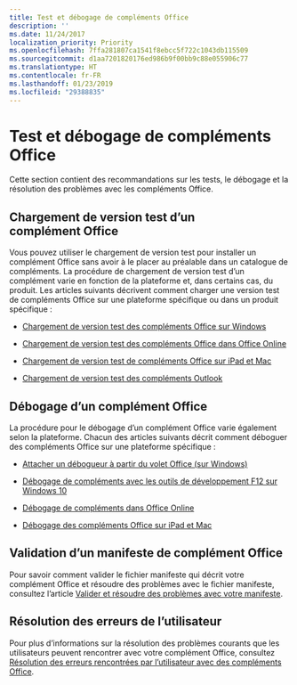 ```yaml
---
title: Test et débogage de compléments Office
description: ''
ms.date: 11/24/2017
localization_priority: Priority
ms.openlocfilehash: 7ffa281807ca1541f8ebcc5f722c1043db115509
ms.sourcegitcommit: d1aa7201820176ed986b9f00bb9c88e055906c77
ms.translationtype: HT
ms.contentlocale: fr-FR
ms.lasthandoff: 01/23/2019
ms.locfileid: "29388835"
---
```

# <a name="test-and-debug-office-add-ins"></a>Test et débogage de compléments Office

Cette section contient des recommandations sur les tests, le débogage et la résolution des problèmes avec les compléments Office.

## <a name="sideload-an-office-add-in-for-testing"></a>Chargement de version test d’un complément Office

Vous pouvez utiliser le chargement de version test pour installer un complément Office sans avoir à le placer au préalable dans un catalogue de compléments. La procédure de chargement de version test d’un complément varie en fonction de la plateforme et, dans certains cas, du produit. Les articles suivants décrivent comment charger une version test de compléments Office sur une plateforme spécifique ou dans un produit spécifique :

- [Chargement de version test des compléments Office sur Windows](create-a-network-shared-folder-catalog-for-task-pane-and-content-add-ins.md)

- [Chargement de version test des compléments Office dans Office Online](sideload-office-add-ins-for-testing.md)

- [Chargement de version test de compléments Office sur iPad et Mac](sideload-an-office-add-in-on-ipad-and-mac.md)

- [Chargement de version test des compléments Outlook](https://docs.microsoft.com/outlook/add-ins/sideload-outlook-add-ins-for-testing)

## <a name="debug-an-office-add-in"></a>Débogage d’un complément Office

La procédure pour le débogage d’un complément Office varie également selon la plateforme. Chacun des articles suivants décrit comment déboguer des compléments Office sur une plateforme spécifique :

- [Attacher un débogueur à partir du volet Office (sur Windows)](attach-debugger-from-task-pane.md)

- [Débogage de compléments avec les outils de développement F12 sur Windows 10](debug-add-ins-using-f12-developer-tools-on-windows-10.md)

- [Débogage de compléments dans Office Online](debug-add-ins-in-office-online.md)

- [Débogage des compléments Office sur iPad et Mac](debug-office-add-ins-on-ipad-and-mac.md)

## <a name="validate-an-office-add-in-manifest"></a>Validation d’un manifeste de complément Office

Pour savoir comment valider le fichier manifeste qui décrit votre complément Office et résoudre des problèmes avec le fichier manifeste, consultez l’article [Valider et résoudre des problèmes avec votre manifeste](troubleshoot-manifest.md).

## <a name="troubleshoot-user-errors"></a>Résolution des erreurs de l’utilisateur

Pour plus d’informations sur la résolution des problèmes courants que les utilisateurs peuvent rencontrer avec votre complément Office, consultez [Résolution des erreurs rencontrées par l’utilisateur avec des compléments Office](testing-and-troubleshooting.md).
